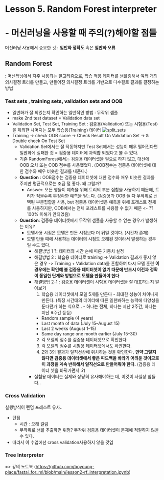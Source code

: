 # Lesson 5.  Random Forest interpreter 

# - 머신러닝을 사용할 때 주의(?)해야할 점들

머신러닝 사용에서 중요한 것 :  **일반화 정확도** 혹은 **일반화 오류**


## Random Forest

: 머신러닝에서 자주 사용되는 알고리즘으로, 학습 적용 데이터를 샘플링해서 여러 개의 의사결정 트리를 만들고, 만들어진 의사결정 트리를 기반으로 다수결로 결과를 결정하는 방법


### Test sets , training sets, validation sets and OOB
- 일반화가 잘 되었는지 확인하는 일반적인 방법 :  무작위 샘플
- make 2nd test dataset = Validation data set
- Validation Set, Test Set, Training Set :  검증용(Validation) 또는 시험용(Test)을 제외한 나머지는 모두 학습용(Training) 데이터
![split_sets](https://miro.medium.com/max/585/1*Ka6WNHrQDnoD1WfvYxKl_w.png)
- Training -> check OOB score -> Check Result On Validation Set -> & Double check On Test Set
  - Validation Set에서는 잘 작동하지만 Test Set에서는 성능이 매우 떨어진다면 일반화에 실패한 것 = 검증용 데이터에 과적합 되었다고 볼 수 있다.
  - 기존 RandomForest에서는 검증용 데이터셋을 필요로 하지 않고, 대신에 OOB 오차 또는 OOB 점수를 사용했었다. (OOB점수는 검증용 데이터셋에 대한 점수와 매우 비슷한 결과를 내준다.)
  - **Question** : OOB점수는 검증용 데이터셋에 대한 점수와 매우 비슷한 결과를 주지만 평균적으로는 조금 덜 좋다. 왜 그럴까?
    - Answer: 모든 행들이 예측을 위해 트리의 부분 집합을 사용하기 때문에, 트리가 적을수록 부정확한 예측을 얻는다. (검증용과 OOB 둘 다 무작위로 선택된 부분집합을 사용, but 검증용 데이터셋은 예측을 위해 포레스트 전체를 사용하지만, OOB에서는 전체 포레스트를 사용할 수 없기 때문 <- ?? 100% 이해가 안되었음)
  - **Question**: 검증용 데이터셋에서 무작위 샘플을 사용할 수 없는 경우가 발생하는 이유?
    - 모델사용 시점은 모델은 만든 시점보다 더 뒤일 것이다. (시간차 존재)
    - 모델 만들 때에 사용하는 데이터의 시점도 오래된 것이라서 발생하는 경우일 수도 있다.
      - 해결방법 1 ?:  데이터의 시간 순에 따른 가중치 설정
      - 해결방법 2 :  학습용 데이터로 training -> Validation 결과가 좋지 않은 경우 -> Training + Validation data를 혼합하여 다시 모델 훈련  **이 경우에는 확인해 볼 검증용 데이터셋이 없기 때문에 반드시 이전과 정확이 동일한 단계와 방법으로 모델을 만들어야 한다**
      - 해결방법 2-1 : 검증용 데이터셋이 시험용 데이터셋을 잘 대표하는지 알아보기
        1. 학습용 데이터셋에서 모델 5개를 만든다 - 최대한 성능이 차이나게 만든다. (특정 시간대의 데이터에 따른 일한봐하는 능력에 다양성을 둔다던가 하는 식으로.. - 하나는 전체, 하나는 지난 2주간, 하나는 지난 6주간 등등)
          - Random sample (4 years)
          - Last month of data (July 15–August 15)
          - Last 2 weeks (August 1–15)
          - Same day range one month earlier (July 15–30)
        2. 각 모델의 점수를 검증용 데이터셋으로 확인한다.
        3. 각 모델의 점수를 시험용 데이터셋에서도 확인한다.
        4. 2와 3의 결과가 일직선상에 위치하는 것을 확인한다. **만약 그렇지 않다면 검증용 데이터셋에서 좋은 피드백을 바라기 어려운 것이므로 이 과정을 계속 반복해서 일직선으로 만들어줘야 한다.** (검증용 데이터 셋을 바꿔가면서..?)
      - 실험용 데이터는 실제와 상당히 유사해야하는 데, 이것이 사실상 힘들다..



### Cross Validation

실행방식이 랜덤 포레스트 유사..

- 단점
  - 시간 : 오래 걸림
  - 무작위로 샘플 추출하면 위험? 무작위 검증용 데이터셋이 문제에 적절하지 않을 수 있다.
- 따라서 이 수업에선 cross validation사용하지 않을 것임



### Tree Interpreter

=> 강의 노트북 (https://github.com/boyoung-place/fastai_for_ml/blob/main/lesson2-rf_interpretation.ipynb)
